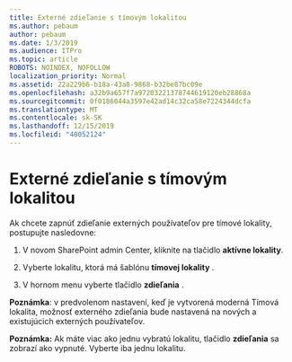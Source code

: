 ```yaml
---
title: Externé zdieľanie s tímovým lokalitou
ms.author: pebaum
author: pebaum
ms.date: 1/3/2019
ms.audience: ITPro
ms.topic: article
ROBOTS: NOINDEX, NOFOLLOW
localization_priority: Normal
ms.assetid: 22a229b6-b18a-43a8-9868-b32be87bc09e
ms.openlocfilehash: a32b9a657f7a97203221378744619120eb28868a
ms.sourcegitcommit: 0f0186044a3597e42ad14c32ca58e7224344dcfa
ms.translationtype: MT
ms.contentlocale: sk-SK
ms.lasthandoff: 12/15/2019
ms.locfileid: "40052124"
---
```

# <a name="external-sharing-with-a-team-site"></a>Externé zdieľanie s tímovým lokalitou

Ak chcete zapnúť zdieľanie externých používateľov pre tímové lokality, postupujte nasledovne: 
  
1. V novom SharePoint admin Center, kliknite na tlačidlo **aktívne lokality**.
  
2. Vyberte lokalitu, ktorá má šablónu **tímovej lokality** . 
  
3. V hornom menu vyberte tlačidlo **zdieľania** . 
  
 **Poznámka**: v predvolenom nastavení, keď je vytvorená moderná Tímová lokalita, možnosť externého zdieľania bude nastavená na nových a existujúcich externých používateľov. 
  
 **Poznámka:** Ak máte viac ako jednu vybratú lokalitu, tlačidlo **zdieľania** sa zobrazí ako vypnuté. Vyberte iba jednu lokalitu. 
  

